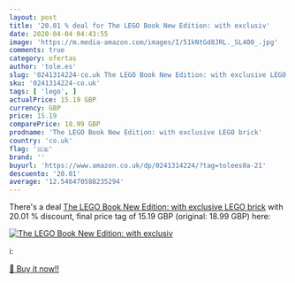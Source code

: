 ```yaml
---
layout: post
title: '20.01 % deal for The LEGO Book New Edition: with exclusiv'
date: 2020-04-04 04:43:55
image: 'https://m.media-amazon.com/images/I/51kNtGd8JRL._SL400_.jpg'
comments: true
category: ofertas
author: 'tole.es'
slug: '0241314224-co.uk The LEGO Book New Edition: with exclusive LEGO brick'
sku: '0241314224-co.uk'
tags: [ 'lego', ]
actualPrice: 15.19 GBP
currency: GBP
price: 15.19
comparePrice: 18.99 GBP
prodname: 'The LEGO Book New Edition: with exclusive LEGO brick'
country: 'co.uk'
flag: '🇬🇧'
brand: ''
buyurl: 'https://www.amazon.co.uk/dp/0241314224/?tag=tolees0a-21'
descuento: '20.01'
average: '12.546470588235294'
---
```


There's a deal [The LEGO Book New Edition: with exclusive LEGO brick](https://www.amazon.co.uk/dp/0241314224/?tag=tolees0a-21)  with  20.01 % discount, final price tag of  15.19 GBP (original: 18.99 GBP) here:

[![The LEGO Book New Edition: with exclusiv](https://m.media-amazon.com/images/I/51kNtGd8JRL._SL400_.jpg)](https://www.amazon.co.uk/dp/0241314224/?tag=tolees0a-21)

ℹ️:


[🛒 Buy it now!!](https://www.amazon.co.uk/dp/0241314224/?tag=tolees0a-21)

